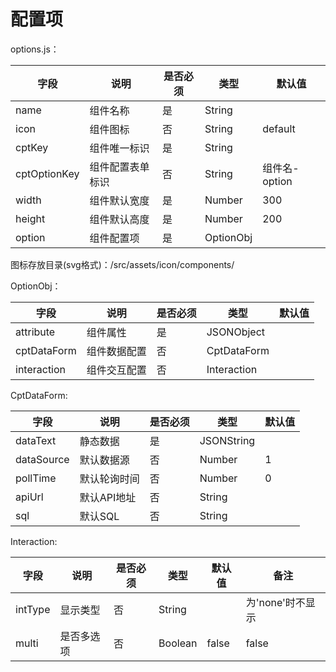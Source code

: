 # 配置项

options.js：

| 字段     | 说明         | 是否必须 | 类型       | 默认值   |
|--------|------------|------|----------|-------|
| name   | 组件名称       | 是    | String   |     |
| icon   | 组件图标       | 否    | String   | default |
| cptKey | 组件唯一标识     | 是    | String   |       |
| cptOptionKey | 组件配置表单标识 | 否 | String  |   组件名-option  |
| width  | 组件默认宽度     | 是    | Number   | 300   |
| height | 组件默认高度     | 是    | Number   | 200   |
| option | 组件配置项      | 是    | OptionObj |       |

图标存放目录(svg格式)：/src/assets/icon/components/

OptionObj：

| 字段          | 说明     | 是否必须 | 类型          | 默认值 |
|-------------|--------|------|-------------|-----|
| attribute   | 组件属性   | 是    | JSONObject  |     |
| cptDataForm | 组件数据配置 | 否    | CptDataForm |     |
| interaction | 组件交互配置 | 否    | Interaction |     |

CptDataForm:

| 字段          | 说明      | 是否必须 | 类型         | 默认值 |
|-------------|---------|------|------------|--|
| dataText | 静态数据    | 是    | JSONString |  |
| dataSource | 默认数据源   | 否    | Number     | 1 |
| pollTime | 默认轮询时间  | 否    | Number     | 0 |
| apiUrl | 默认API地址 | 否    | String     |  |
| sql | 默认SQL   | 否    | String     |  |


Interaction:

| 字段          | 说明    | 是否必须 | 类型      | 默认值   | 备注          |
|-------------|-------|------|---------|-------|-------------|
| intType | 显示类型  | 否    | String  |       | 为'none'时不显示 |
| multi | 是否多选项 | 否    | Boolean | false | false       |